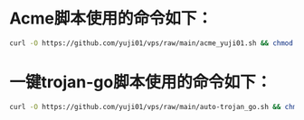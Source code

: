 # Acme脚本使用的命令如下：
```bash
curl -O https://github.com/yuji01/vps/raw/main/acme_yuji01.sh && chmod +x acme_yuji01.sh && ./acme_yuji01.sh
```
# 一键trojan-go脚本使用的命令如下：
```bash
curl -O https://github.com/yuji01/vps/raw/main/auto-trojan_go.sh && chmod +x auto-trojan_go.sh && ./auto-trojan_go.sh
```
